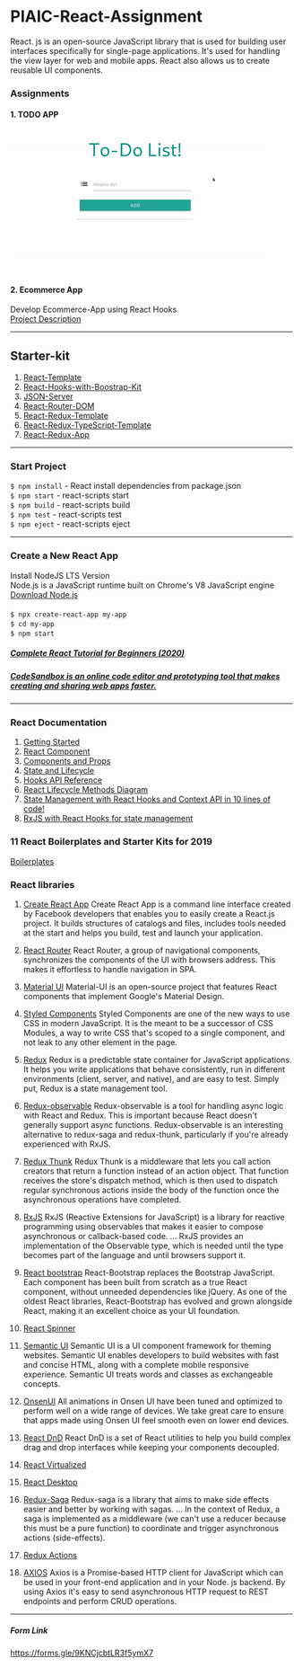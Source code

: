 # PIAIC-React-Assignment
React. js is an open-source JavaScript library that is used for building user interfaces specifically for single-page applications. It's used for handling the view layer for web and mobile apps. React also allows us to create reusable UI components.


### Assignments

#### 1. TODO APP

![To-Do-List](To-Do-List.gif)<br />

#### 2. Ecommerce App 
Develop Ecommerce-App using React Hooks<br />
[Project Description](Ecommerce-App/README.md)

---------------------------------

## Starter-kit

1. [React-Template](react-template)
2. [React-Hooks-with-Boostrap-Kit](React-Hooks-with-Boostrap-Kit)
3. [JSON-Server](https://github.com/Ameen-Alam/JSON-Server)
4. [React-Router-DOM](react-router-dom)
5. [React-Redux-Template](react-redux-template)
6. [React-Redux-TypeScript-Template](react-redux-typescript-template)
7. [React-Redux-App](react-redux-app)



---------------------------------

### Start Project
```$ npm install```  -  React install dependencies from package.json<br />
```$ npm start```    -  react-scripts start<br />
```$ npm build```    -  react-scripts build<br />
```$ npm test```     -  react-scripts test<br />
```$ npm eject```    -  react-scripts eject<br />

---------------------------------

### Create a New React App
Install NodeJS LTS Version<br />
Node.js is a JavaScript runtime built on Chrome's V8 JavaScript engine<br />
[Download Node.js](https://nodejs.org/en/)<br /> <br />
```$ npx create-react-app my-app```<br />
```$ cd my-app```<br />
```$ npm start```<br />


##### [Complete React Tutorial for Beginners (2020)](https://daveceddia.com/react-tutorial/?fbclid=IwAR0NzHXjI38xaf5mhC5ds1_EOPl5CVoquEQ7mXU0fSmS6BxsF3eix8i1OFc)

##### [CodeSandbox is an online code editor and prototyping tool that makes creating and sharing web apps faster.](https://codesandbox.io/s/new)

---------------------------------

### React Documentation
1. [Getting Started](https://reactjs.org/docs)
2. [React Component](https://reactjs.org/docs/react-component.html)
2. [Components and Props](https://reactjs.org/docs/components-and-props.html)
2. [State and Lifecycle](https://reactjs.org/docs/state-and-lifecycle.html)
2. [Hooks API Reference](https://reactjs.org/docs/hooks-reference.html)
2. [React Lifecycle Methods Diagram](http://projects.wojtekmaj.pl/react-lifecycle-methods-diagram/)
2. [State Management with React Hooks and Context API in 10 lines of code!](https://medium.com/simply/state-management-with-react-hooks-and-context-api-at-10-lines-of-code-baf6be8302c)
2. [RxJS with React Hooks for state management](https://blog.logrocket.com/rxjs-with-react-hooks-for-state-management/)





### 11 React Boilerplates and Starter Kits for 2019
[Boilerplates](https://blog.bitsrc.io/11-react-application-boilerplates-for-2019-b49a8226ea54)



### React libraries

1. [Create React App](https://reactjs.org/docs/create-a-new-react-app.html)
Create React App is a command line interface created by Facebook developers that enables you to easily create a React.js project. It builds structures of catalogs and files, includes tools needed at the start and helps you build, test and launch your application.

2. [React Router](https://reacttraining.com/react-router/web/guides/quick-start)
React Router, a group of navigational components, synchronizes the components of the UI with browsers address. This makes it effortless to handle navigation in SPA.

3. [Material UI](https://material-ui.com/)
Material-UI is an open-source project that features React components that implement Google's Material Design. 

4. [Styled Components](https://styled-components.com/)
Styled Components are one of the new ways to use CSS in modern JavaScript. It is the meant to be a successor of CSS Modules, a way to write CSS that's scoped to a single component, and not leak to any other element in the page.

5. [Redux](https://redux.js.org/)
Redux is a predictable state container for JavaScript applications. It helps you write applications that behave consistently, run in different environments (client, server, and native), and are easy to test. Simply put, Redux is a state management tool.

6. [Redux-observable](https://redux-observable.js.org/)
Redux-observable is a tool for handling async logic with React and Redux. This is important because React doesn't generally support async functions. Redux-observable is an interesting alternative to redux-saga and redux-thunk, particularly if you're already experienced with RxJS.

7. [Redux Thunk](https://github.com/reduxjs/redux-thunk)
Redux Thunk is a middleware that lets you call action creators that return a function instead of an action object. That function receives the store's dispatch method, which is then used to dispatch regular synchronous actions inside the body of the function once the asynchronous operations have completed.

8. [RxJS](https://rxjs-dev.firebaseapp.com/)
RxJS (Reactive Extensions for JavaScript) is a library for reactive programming using observables that makes it easier to compose asynchronous or callback-based code. ... RxJS provides an implementation of the Observable type, which is needed until the type becomes part of the language and until browsers support it.

9. [React bootstrap](https://react-bootstrap.github.io/)
React-Bootstrap replaces the Bootstrap JavaScript. Each component has been built from scratch as a true React component, without unneeded dependencies like jQuery. As one of the oldest React libraries, React-Bootstrap has evolved and grown alongside React, making it an excellent choice as your UI foundation.

10. [React Spinner](https://www.npmjs.com/package/react-spinners)


11. [Semantic UI](https://react.semantic-ui.com/)
Semantic UI is a UI component framework for theming websites. Semantic UI enables developers to build websites with fast and concise HTML, along with a complete mobile responsive experience. Semantic UI treats words and classes as exchangeable concepts.

12. [OnsenUI](https://onsen.io/)
All animations in Onsen UI have been tuned and optimized to perform well on a wide range of devices. We take great care to ensure that apps made using Onsen UI feel smooth even on lower end devices.

13. [React DnD](https://react-dnd.github.io/react-dnd/about)
React DnD is a set of React utilities to help you build complex drag and drop interfaces while keeping your components decoupled.

14. [React Virtualized](https://github.com/bvaughn/react-virtualized)

15. [React Desktop](https://reactdesktop.js.org/)

16. [Redux-Saga](https://redux-saga.js.org/)
Redux-saga is a library that aims to make side effects easier and better by working with sagas. ... In the context of Redux, a saga is implemented as a middleware (we can't use a reducer because this must be a pure function) to coordinate and trigger asynchronous actions (side-effects).

17. [Redux Actions](https://redux-actions.js.org/)

18. [AXIOS](https://github.com/axios/axios)
Axios is a Promise-based HTTP client for JavaScript which can be used in your front-end application and in your Node. js backend. By using Axios it's easy to send asynchronous HTTP request to REST endpoints and perform CRUD operations.

---------------------------------

##### Form Link
https://forms.gle/9KNCjcbtLR3f5ymX7